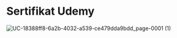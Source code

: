 # Sertifikat Udemy
![UC-18388ff8-6a2b-4032-a539-ce479dda9bdd_page-0001 (1)](https://github.com/shintanur/cypres-basic-2/assets/90201287/e86b1e3f-d3c0-4f4d-a5e0-fe298245feda)
